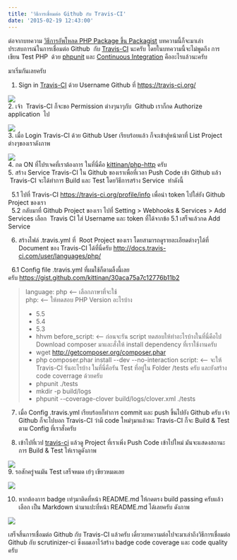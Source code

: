 ```yaml
---
title: 'วิธีการเชื่อมต่อ Github กับ Travis-CI'
date: '2015-02-19 12:43:00'
---
```


ต่อจากบทความ [วิธีการอัพโหลด PHP Package ขึ้น Packagist](http://kittinanx.blogspot.com/2015/02/package-packagist.html) บทความนี้ก็จะมาเล่าประสบการณ์ในการเชื่อมต่อ Github  กับ [Travis-CI](https://travis-ci.org/) นะครับ โดยในบทความนี้จะไม่พูดถึง การเขียน Test PHP  ด้วย [phpunit](https://phpunit.de/) และ [Continuous Integration](http://blog.thjug.com/2014/01/continuous-integration-part-i.html) คืออะไรแล้วนะครับ  
  
มาเริ่มกันเลยครับ  
  
1. Sign in [Travis-CI](https://travis-ci.org/) ด้วย Username Github ที่ <https://travis-ci.org/>  
  
[![](http://4.bp.blogspot.com/-E7NjaLKTNz4/VOQNyGR7iMI/AAAAAAAAUpc/94EVG_lzdvE/s1600/Screenshot%2Bfrom%2B2015-02-18%2B10%3A53%3A42.png)](http://4.bp.blogspot.com/-E7NjaLKTNz4/VOQNyGR7iMI/AAAAAAAAUpc/94EVG_lzdvE/s1600/Screenshot%2Bfrom%2B2015-02-18%2B10%3A53%3A42.png)  
2. เจ้า  Travis-CI ก็จะขอ Permission ต่างๆนาๆกับ  Github เราก็กด Authorize application  ไป  
  
[![](http://1.bp.blogspot.com/-rcTCLD95PKg/VOQOD-lG8wI/AAAAAAAAUpk/jLxrpkEMiag/s1600/Screenshot%2Bfrom%2B2015-02-18%2B10%3A55%3A03.png)](http://1.bp.blogspot.com/-rcTCLD95PKg/VOQOD-lG8wI/AAAAAAAAUpk/jLxrpkEMiag/s1600/Screenshot%2Bfrom%2B2015-02-18%2B10%3A55%3A03.png)  
3. เมื่อ Login Travis-CI ด้วย Github User เรียบร้อยแล้ว ก็จะเข้าสู่หน้าตาที่ List Project ต่างๆของเราดังภาพ  
  
[![](http://1.bp.blogspot.com/-R0gVQprTS7w/VOVgfxyeLfI/AAAAAAAAUqc/NEDrF1n5I00/s1600/Screenshot%2Bfrom%2B2015-02-19%2B11%3A02%3A55.png)](http://1.bp.blogspot.com/-R0gVQprTS7w/VOVgfxyeLfI/AAAAAAAAUqc/NEDrF1n5I00/s1600/Screenshot%2Bfrom%2B2015-02-19%2B11%3A02%3A55.png)  
4. กด ON ที่โปรเจคที่เราต้องการ ในที่นี่คือ [kittinan/php-http](https://github.com/kittinan/php-http) ครับ  
5. สร้าง Service Travis-CI ใน Github ของเราเพื่อที่เวลา Push Code เข้า Github แล้ว  Travis-CI จะได้ทำการ Build และ Test โดยวิธีการสร้าง Service  ทำดังนี้  
  
  5.1 ไปที่ Travis-CI <https://travis-ci.org/profile/info> เพื่อนำ token ไปใส่ยัง Github Project ของเรา  
  5.2 กลับมาที่ Github Project ของเรา ไปที่ Setting > Webhooks & Services > Add Services เลือก  Travis CI ใส่ Username และ token ที่ได้จากข้อ 5.1 เสร็จแล้วกด Add Service  
  
6. สร้างไฟล์ .travis.yml ที่  Root Project ของเรา โดยสามารถดูรายละเอียดต่างๆได้ที่ Document ของ Travis-CI ได้ที่นี่ครับ <http://docs.travis-ci.com/user/languages/php/>  
  
  6.1 Config file .travis.yml ที่ผมใช้ก็ตามลิ้งนี้เลยครับ <https://gist.github.com/kittinan/30aca75a7c12776b11b2>  
  

> language: php <-- เลือกภาษาที่จะใช้  
> php: <-- ให้ทดสอบ PHP Version อะไรบ้าง  
> - 5.5  
> - 5.4  
> - 5.3  
> - hhvm before\_script: <-- ก่อนจะรัน script ทดสอบให้ทำอะไรบ้างในที่นี่คือไป Download composer มาและสั่งให้ install dependency ที่เราใช้งานครับ  
> - wget http://getcomposer.org/composer.phar  
> - php composer.phar install --dev --no-interaction script: <-- จะให้ Travis-CI รันอะไรบ้าง ในที่นี่คือรัน Test ที่อยู่ใน Folder /tests ครับ และยังสร้าง code coverrage ด้วยครับ   
> - phpunit ./tests  
> - mkdir -p build/logs  
> - phpunit --coverage-clover build/logs/clover.xml ./tests

  
7. เมื่อ Config .travis.yml เรียบร้อยก็ทำการ commit และ push ขึ้นไปยัง Github ครับ เจ้า Github ก็จะไปบอก Travis-CI ว่ามี code ใหม่ๆมาแล้วนะ Travis-CI ก็จะ Build & Test ตาม Config ที่เราสั่งครับ    
  
8. เข้าไปที่เวป [travis-ci](https://travis-ci.org/) แล้วดู Project ที่เราเพิ่ง Push Code เข้าไปใหม่ มันจะแสดงสถานะการ Build & Test ให้เราดูดังภาพ   
  
[![](http://4.bp.blogspot.com/-7XbauuM1W9w/VOVo1EQY3cI/AAAAAAAAUqs/Iqbehkdk69Q/s1600/Screenshot%2Bfrom%2B2015-02-19%2B11%3A36%3A59.png)](http://4.bp.blogspot.com/-7XbauuM1W9w/VOVo1EQY3cI/AAAAAAAAUqs/Iqbehkdk69Q/s1600/Screenshot%2Bfrom%2B2015-02-19%2B11%3A36%3A59.png)  
9. รอสักครู่จนมัน Test เสร็จหมด เย้ๆ เขียวหมดเลย   
  
[![](http://2.bp.blogspot.com/-32rDIABltaE/VOVpWXpHuUI/AAAAAAAAUq0/NIinAfMXTnI/s1600/Screenshot%2Bfrom%2B2015-02-19%2B11%3A40%3A39.png)](http://2.bp.blogspot.com/-32rDIABltaE/VOVpWXpHuUI/AAAAAAAAUq0/NIinAfMXTnI/s1600/Screenshot%2Bfrom%2B2015-02-19%2B11%3A40%3A39.png)  
  
10. หากต้องการ badge เท่ๆมาติดที่หน้า README.md ให้กดตรง build passing ครับแล้วเลือก เป็น Markdown นำมาแปะที่หน้า README.md ได้เลยครับ ดังภาพ   
  
[![](http://4.bp.blogspot.com/-duUnDpC_0QU/VOVqfHG7G8I/AAAAAAAAUrA/W97ahXced-A/s1600/Screenshot%2Bfrom%2B2015-02-19%2B11%3A42%3A08.png)](http://4.bp.blogspot.com/-duUnDpC_0QU/VOVqfHG7G8I/AAAAAAAAUrA/W97ahXced-A/s1600/Screenshot%2Bfrom%2B2015-02-19%2B11%3A42%3A08.png)  
  
  
เสร็จสิ้นการเชื่อมต่อ Github กับ Travis-CI แล้วครับ เดี๋ยวบทความต่อไปจะมาเล่าถึงวิธีการเชื่อมต่อ Github กับ scrutinizer-ci ซึ่งผมเอาไว้สร้าง badge code coverage และ code quality ครับ 